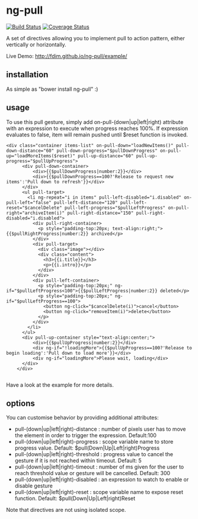 # ng-pull
[![Build Status](https://travis-ci.org/FDIM/ng-pull.svg?branch=master)](https://travis-ci.org/FDIM/ng-pull)
[![Coverage Status](https://coveralls.io/repos/github/FDIM/ng-pull/badge.svg?branch=master)](https://coveralls.io/github/FDIM/ng-pull?branch=master)

A set of directives allowing you to implement pull to action pattern, either vertically or horizontally.

Live Demo: http://fdim.github.io/ng-pull/example/

## installation
As simple as "bower install ng-pull" :)

## usage

To use this pull gesture, simply add on-pull-(down|up|left|right) attribute with an expression to execute when progress reaches 100%. If expression evaluates to false, item will remain pushed until $reset function is invoked. 


```
<div class="container items-list" on-pull-down="loadNewItems()" pull-down-distance="60" pull-down-progress="$pullDownProgress" on-pull-up="loadMoreItems($reset)" pull-up-distance="60" pull-up-progress="$pullUpProgress">
      <div pull-down-container>
          <div>{{$pullDownProgress|number:2}}</div>
          <div>{{$pullDownProgress==100?'Release to request new items':'Pull down to refresh'}}</div>
      </div>
      <ul pull-target>
        <li ng-repeat="i in items" pull-left-disabled="i.disabled" on-pull-left="false" pull-left-distance="120" pull-left-reset="$cancelDelete" pull-left-progress="$pullLeftProgress" on-pull-right="archiveItem(i)" pull-right-distance="150" pull-right-disabled="i.disabled">
          <div pull-right-container>
            <p style="padding-top:20px; text-align:right;">{{$pullRightProgress|number:2}} archived</p>
          </div>
          <div pull-target>
            <div class="image"></div>
            <div class="content">
              <h3>{{i.title}}</h3>
              <p>{{i.intro}}</p>
            </div>
          </div>
          <div pull-left-container>
            <p style="padding-top:20px;" ng-if="$pullLeftProgress<100">{{$pullLeftProgress|number:2}} deleted</p>
            <p style="padding-top:20px;" ng-if="$pullLeftProgress==100">
              <button ng-click="$cancelDelete(i)">cancel</button>
              <button ng-click="removeItem(i)">delete</button>
            </p>
          </div>
        </li>
      </ul>
      <div pull-up-container style="text-align:center;">
          <div>{{$pullUpProgress|number:2}}</div>
          <div ng-if="!loadingMore">{{$pullUpProgress==100?'Release to begin loading':'Pull down to load more'}}</div>
          <div ng-if="loadingMore">Please wait, loading</div>
      </div>
    </div>
    
```

Have a look at the example for more details.

## options
You can customise behavior by providing additional attributes:
* pull-(down|up|left|right)-distance : number of pixels user has to move the element in order to trigger the expression. Default:100
* pull-(down|up|left|right)-progress : scope variable name to store progress value. Default: $pull(Down|Up|Left|right)Progress
* pull-(down|up|left|right)-threshold : progress value to cancel the gesture if it is not reached within timeout. Default: 5
* pull-(down|up|left|right)-timeout : number of ms given for the user to reach threshold value or gesture will be cancelled. Default: 300
* pull-(down|up|left|right)-disabled : an expression to watch to enable or disable gesture
* pull-(down|up|left|right)-reset : scope variable name to expose reset function. Default: $pull(Down|Up|Left|right)Reset

Note that directives are not using isolated scope.
